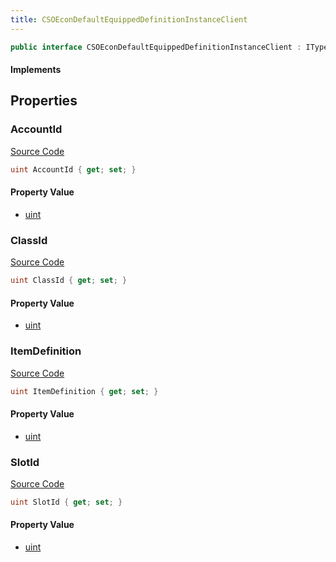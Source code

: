 ```yaml
---
title: CSOEconDefaultEquippedDefinitionInstanceClient
---
```


```csharp
public interface CSOEconDefaultEquippedDefinitionInstanceClient : ITypedProtobuf<CSOEconDefaultEquippedDefinitionInstanceClient>, INativeHandle
```

#### Implements

## Properties

### AccountId

[Source Code](https://github.com/swiftly-solution/swiftlys2/blob/beta/managed/src/SwiftlyS2.Generated/Protobufs/Interfaces/CSOEconDefaultEquippedDefinitionInstanceClient.cs#L13)

```csharp
uint AccountId { get; set; }
```

#### Property Value

- [uint](https://learn.microsoft.com/dotnet/api/system.uint32)

### ClassId

[Source Code](https://github.com/swiftly-solution/swiftlys2/blob/beta/managed/src/SwiftlyS2.Generated/Protobufs/Interfaces/CSOEconDefaultEquippedDefinitionInstanceClient.cs#L19)

```csharp
uint ClassId { get; set; }
```

#### Property Value

- [uint](https://learn.microsoft.com/dotnet/api/system.uint32)

### ItemDefinition

[Source Code](https://github.com/swiftly-solution/swiftlys2/blob/beta/managed/src/SwiftlyS2.Generated/Protobufs/Interfaces/CSOEconDefaultEquippedDefinitionInstanceClient.cs#L16)

```csharp
uint ItemDefinition { get; set; }
```

#### Property Value

- [uint](https://learn.microsoft.com/dotnet/api/system.uint32)

### SlotId

[Source Code](https://github.com/swiftly-solution/swiftlys2/blob/beta/managed/src/SwiftlyS2.Generated/Protobufs/Interfaces/CSOEconDefaultEquippedDefinitionInstanceClient.cs#L22)

```csharp
uint SlotId { get; set; }
```

#### Property Value

- [uint](https://learn.microsoft.com/dotnet/api/system.uint32)

